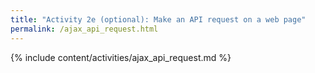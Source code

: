 ```yaml
---
title: "Activity 2e (optional): Make an API request on a web page"
permalink: /ajax_api_request.html
---
```


{% include content/activities/ajax_api_request.md %}
